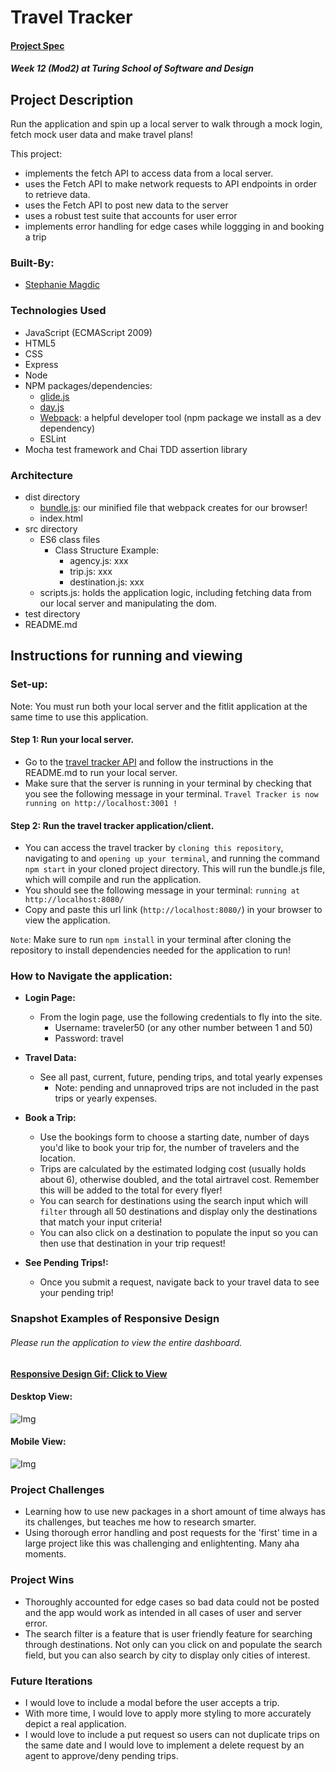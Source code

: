 # Travel Tracker

#### [Project Spec](https://frontend.turing.edu/projects/travel-tracker.html)

##### Week 12 (Mod2) at Turing School of Software and Design

## Project Description

Run the application and spin up a local server to walk through a mock login, fetch mock user data and make travel plans! 

This project:
  - implements the fetch API to access data from a local server.
  - uses the Fetch API to make network requests to API endpoints in order to retrieve data.
  - uses the Fetch API to post new data to the server
  - uses a robust test suite that accounts for user error 
  - implements error handling for edge cases while loggging in and booking a trip
 
### Built-By:

* [Stephanie Magdic](https://github.com/stephaniemagdic)

### Technologies Used 

* JavaScript (ECMAScript 2009)
* HTML5
* CSS
* Express
* Node
* NPM packages/dependencies: 
  * [glide.js](https://glidejs.com/)
  * [day.js](https://www.npmjs.com/package/dayjs)
  * [Webpack](https://www.npmjs.com/package/webpack): a helpful developer tool (npm package we install as a dev dependency)
  * ESLint
* Mocha test framework and Chai TDD assertion library

### Architecture

* dist directory
  * [bundle.js](https://www.simplethread.com/javascript-modules-and-code-bundling-explained/): our minified file that webpack creates for our browser!
  * index.html 
* src directory
  * ES6 class files
    * Class Structure Example:
      * agency.js: xxx 
      * trip.js: xxx 
      * destination.js: xxx 
  * scripts.js: holds the application logic, including fetching data from our local server and manipulating the dom.
* test directory
* README.md

## Instructions for running and viewing

### Set-up:

Note: You must run both your local server and the fitlit application at the same time to use this application.

#### Step 1: Run your local server.
  * Go to the [travel tracker API](https://github.com/turingschool-examples/travel-tracker-api) and follow the instructions in the README.md to run your local server.
  * Make sure that the server is running in your terminal by checking that you see the following message in your terminal. `Travel Tracker is now running on http://localhost:3001 !`
#### Step 2: Run the travel tracker application/client.
  * You can access the travel tracker by `cloning this repository`, navigating to and `opening up your terminal`, and running the command `npm start` in your cloned project directory. This will run the bundle.js file, which will compile and run the application.
  * You should see the following message in your terminal: `running at http://localhost:8080/`
  * Copy and paste this url link (`http://localhost:8080/`) in your browser to view the application. 
  
`Note`: Make sure to run `npm install` in your terminal after cloning the repository to install dependencies needed for the application to run!

### How to Navigate the application:  
  
* **Login Page:**  
  * From the login page, use the following credentials to fly into the site.
    * Username: traveler50 (or any other number between 1 and 50) 
    * Password: travel

* **Travel Data:**  
  * See all past, current, future, pending trips, and total yearly expenses
    * Note: pending and unnaproved trips are not included in the past trips or yearly expenses.

* **Book a Trip:** 
  * Use the bookings form to choose a starting date, number of days you'd like to book your trip for, the number of travelers and the location.
  * Trips are calculated by the estimated lodging cost (usually holds about 6), otherwise doubled, and the total airtravel cost. Remember this will be added to the total for every flyer! 
  * You can search for destinations using the search input which will `filter` through all 50 destinations and display only the destinations that match your input criteria!
  * You can also click on a destination to populate the input so you can then use that destination in your trip request!

* **See Pending Trips!:**  
  * Once you submit a request, navigate back to your travel data to see your pending trip!


### Snapshot Examples of Responsive Design
 ###### Please run the application to view the entire dashboard.
#### [Responsive Design Gif: Click to View](https://ibb.co/w73KjsK) 

#### Desktop View: 
![Img](https://i.ibb.co/6BLr2Qk/Screen-Shot-2021-08-11-at-1-15-00-AM.png)
#### Mobile View:
![Img](https://i.ibb.co/fQ5MXT7/Screen-Shot-2021-08-11-at-1-15-41-AM.png)

### Project Challenges 
 * Learning how to use new packages in a short amount of time always has its challenges, but teaches me how to research smarter.
 * Using thorough error handling and post requests for the 'first' time in a large project like this was challenging and enlightenting. Many aha moments.
 
### Project Wins
 * Thoroughly accounted for edge cases so bad data could not be posted and the app would work as intended in all cases of user and server error.
 * The search filter is a feature that is user friendly feature for searching through destinations. Not only can you click on and populate the search field, but you can also search by city to display only cities of interest.

### Future Iterations
  * I would love to include a modal before the user accepts a trip.
  * With more time, I would love to apply more styling to more accurately depict a real application.
  * I would love to include a put request so users can not duplicate trips on the same date and I would love to implement a delete request by an agent to approve/deny pending trips.

